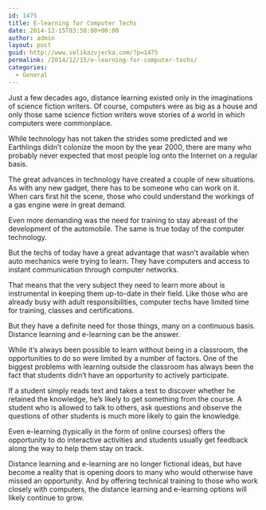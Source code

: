 ```yaml
---
id: 1475
title: E-learning for Computer Techs
date: 2014-12-15T03:50:00+00:00
author: admin
layout: post
guid: http://www.velikazvjerka.com/?p=1475
permalink: /2014/12/15/e-learning-for-computer-techs/
categories:
  - General
---
```

Just a few decades ago, distance learning existed only in the imaginations of science fiction writers. Of course, computers were as big as a house and only those same science fiction writers wove stories of a world in which computers were commonplace.

While technology has not taken the strides some predicted and we Earthlings didn&#8217;t colonize the moon by the year 2000, there are many who probably never expected that most people log onto the Internet on a regular basis.

The great advances in technology have created a couple of new situations. As with any new gadget, there has to be someone who can work on it. When cars first hit the scene, those who could understand the workings of a gas engine were in great demand.

Even more demanding was the need for training to stay abreast of the development of the automobile. The same is true today of the computer technology.

But the techs of today have a great advantage that wasn&#8217;t available when auto mechanics were trying to learn. They have computers and access to instant communication through computer networks.

That means that the very subject they need to learn more about is instrumental in keeping them up-to-date in their field. Like those who are already busy with adult responsibilities, computer techs have limited time for training, classes and certifications.

But they have a definite need for those things, many on a continuous basis. Distance learning and e-learning can be the answer.

While it&#8217;s always been possible to learn without being in a classroom, the opportunities to do so were limited by a number of factors. One of the biggest problems with learning outside the classroom has always been the fact that students didn&#8217;t have an opportunity to actively participate.

If a student simply reads text and takes a test to discover whether he retained the knowledge, he&#8217;s likely to get something from the course. A student who is allowed to talk to others, ask questions and observe the questions of other students is much more likely to gain the knowledge.

Even e-learning (typically in the form of online courses) offers the opportunity to do interactive activities and students usually get feedback along the way to help them stay on track.

Distance learning and e-learning are no longer fictional ideas, but have become a reality that is opening doors to many who would otherwise have missed an opportunity. And by offering technical training to those who work closely with computers, the distance learning and e-learning options will likely continue to grow.